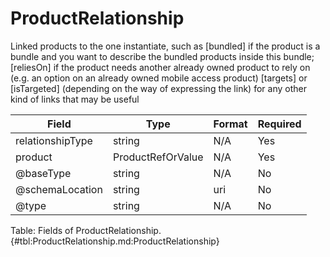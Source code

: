 <!--
    ATTENTION: This file was generated via gradle!
               Do NOT manually edit this file! Any such changes will be overwritten!
-->

# ProductRelationship

Linked products to the one instantiate, such as [bundled] if the product is a bundle and you want to describe the bundled products inside this bundle; [reliesOn] if the product needs another already owned product to rely on (e.g.
an option on an already owned mobile access product) [targets] or [isTargeted] (depending on the way of expressing the link) for any other kind of links that may be useful

| Field | Type | Format | Required |
|-------|---|--------|---|
| relationshipType | string | N/A | Yes |
| product | ProductRefOrValue | N/A | Yes |
| \@baseType | string | N/A | No |
| \@schemaLocation | string | uri | No |
| \@type | string | N/A | No |

Table: Fields of ProductRelationship. {#tbl:ProductRelationship.md:ProductRelationship}
